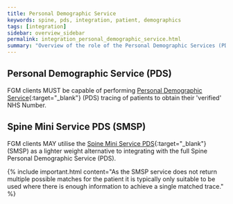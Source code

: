 ```yaml
---
title: Personal Demographic Service
keywords: spine, pds, integration, patient, demographics
tags: [integration]
sidebar: overview_sidebar
permalink: integration_personal_demographic_service.html
summary: "Overview of the role of the Personal Demographic Services (PDS) <br/>and the Spine Mini Services PDS (SMSP) within the FGM Service."
---
```


## Personal Demographic Service (PDS) ##

FGM clients MUST be capable of performing [Personal Demographic Service](https://digital.nhs.uk/services/demographics){:target="_blank"} (PDS) tracing of patients to obtain their 'verified' NHS Number.


## Spine Mini Service PDS (SMSP) ##

FGM clients MAY utilise the [Spine Mini Service PDS](https://digital.nhs.uk/services/spine/spine-mini-service-provider-for-personal-demographics-service){:target="_blank"} (SMSP) as a lighter weight alternative to integrating with the full Spine Personal Demographic Service (PDS).


{% include important.html content="As the SMSP service does not return multiple possible matches for the patient it is typically only suitable to be used where there is enough information to achieve a single matched trace." %}

